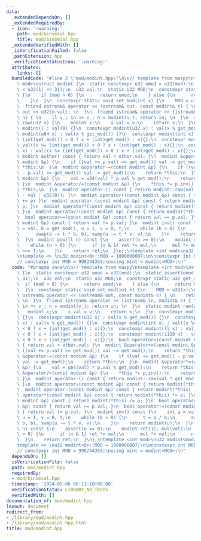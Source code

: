 ```yaml
---
data:
  _extendedDependsOn: []
  _extendedRequiredBy:
  - icon: ':warning:'
    path: mod/binomial.hpp
    title: mod/binomial.hpp
  _extendedVerifiedWith: []
  _isVerificationFailed: false
  _pathExtension: hpp
  _verificationStatusIcon: ':warning:'
  attributes:
    links: []
  bundledCode: "#line 2 \"mod/modint.hpp\"\n\n// template from maspy\ntemplate <int\
    \ mod>\nstruct modint {\n  static constexpr u32 umod = u32(mod);\n  static_assert(umod\
    \ < u32(1) << 31);\n  u32 val;\n  static u32 MOD;\n  constexpr static u32 get_mod()\
    \ {\n    if (mod > 0) {\n      return umod;\n    } else {\n      return MOD;\n\
    \    }\n  }\n  constexpr static void set_mod(int x) {\n    MOD = u32(x);\n  }\n\
    \  friend ostream& operator << (ostream& out, const modint& n) { \n    return\
    \ out << u32(n.val); \n  }\n  friend istream& operator >> (istream& in, modint&\
    \ n) { \n    ll v_; in >> v_; n = modint(v_); return in; \n  }\n  static modint\
    \ raw(u32 v) {\n    modint x;\n    x.val = v;\n    return x;\n  }\n  constexpr\
    \ modint() : val(0) {}\n  constexpr modint(u32 x) : val(x % get_mod()) {}\n  constexpr\
    \ modint(u64 x) : val(x % get_mod()) {}\n  constexpr modint(int x) : val((x %=\
    \ (int)get_mod()) < 0 ? x + (int)get_mod() : x){};\n  constexpr modint(ll x) :\
    \ val((x %= (int)get_mod()) < 0 ? x + (int)get_mod() : x){};\n  constexpr modint(i128\
    \ x) : val((x %= (int)get_mod()) < 0 ? x + (int)get_mod() : x){};\n  bool operator<(const\
    \ modint &other) const { return val < other.val; }\n  modint &operator+=(const\
    \ modint &p) {\n    if ((val += p.val) >= get_mod()) val -= get_mod();\n    return\
    \ *this;\n  }\n  modint &operator-=(const modint &p) {\n    if ((val += get_mod()\
    \ - p.val) >= get_mod()) val -= get_mod();\n    return *this;\n  }\n  modint &operator*=(const\
    \ modint &p) {\n    val = u64(val) * p.val % get_mod();\n    return *this;\n \
    \ }\n  modint &operator/=(const modint &p) {\n    *this *= p.inv();\n    return\
    \ *this;\n  }\n  modint operator-() const { return modint::raw(val ? get_mod()\
    \ - val : u32(0)); }\n  modint operator+(const modint &p) const { return modint(*this)\
    \ += p; }\n  modint operator-(const modint &p) const { return modint(*this) -=\
    \ p; }\n  modint operator*(const modint &p) const { return modint(*this) *= p;\
    \ }\n  modint operator/(const modint &p) const { return modint(*this) /= p; }\n\
    \  bool operator==(const modint &p) const { return val == p.val; }\n  bool operator!=(const\
    \ modint &p) const { return val != p.val; }\n  modint inv() const {\n    int a\
    \ = val, b = get_mod(), u = 1, v = 0, t;\n    while (b > 0) {\n      t = a / b;\n\
    \      swap(a -= t * b, b), swap(u -= t * v, v);\n    }\n    return modint(u);\n\
    \  }\n  modint pow(ll n) const {\n    assert(n >= 0);\n    modint ret(1), mul(val);\n\
    \    while (n > 0) {\n      if (n & 1) ret *= mul;\n      mul *= mul;\n      n\
    \ >>= 1;\n    }\n    return ret;\n  }\n};\ntemplate <int mod>\nu32 modint<mod>::MOD;\n\
    \ntemplate <> \nu32 modint<0>::MOD = 1000000007;\n\nconstexpr int MOD = 1000000007;\n\
    // constexpr int MOD = 998244353;\nusing mint = modint<MOD>;\n"
  code: "#pragma once\n\n// template from maspy\ntemplate <int mod>\nstruct modint\
    \ {\n  static constexpr u32 umod = u32(mod);\n  static_assert(umod < u32(1) <<\
    \ 31);\n  u32 val;\n  static u32 MOD;\n  constexpr static u32 get_mod() {\n  \
    \  if (mod > 0) {\n      return umod;\n    } else {\n      return MOD;\n    }\n\
    \  }\n  constexpr static void set_mod(int x) {\n    MOD = u32(x);\n  }\n  friend\
    \ ostream& operator << (ostream& out, const modint& n) { \n    return out << u32(n.val);\
    \ \n  }\n  friend istream& operator >> (istream& in, modint& n) { \n    ll v_;\
    \ in >> v_; n = modint(v_); return in; \n  }\n  static modint raw(u32 v) {\n \
    \   modint x;\n    x.val = v;\n    return x;\n  }\n  constexpr modint() : val(0)\
    \ {}\n  constexpr modint(u32 x) : val(x % get_mod()) {}\n  constexpr modint(u64\
    \ x) : val(x % get_mod()) {}\n  constexpr modint(int x) : val((x %= (int)get_mod())\
    \ < 0 ? x + (int)get_mod() : x){};\n  constexpr modint(ll x) : val((x %= (int)get_mod())\
    \ < 0 ? x + (int)get_mod() : x){};\n  constexpr modint(i128 x) : val((x %= (int)get_mod())\
    \ < 0 ? x + (int)get_mod() : x){};\n  bool operator<(const modint &other) const\
    \ { return val < other.val; }\n  modint &operator+=(const modint &p) {\n    if\
    \ ((val += p.val) >= get_mod()) val -= get_mod();\n    return *this;\n  }\n  modint\
    \ &operator-=(const modint &p) {\n    if ((val += get_mod() - p.val) >= get_mod())\
    \ val -= get_mod();\n    return *this;\n  }\n  modint &operator*=(const modint\
    \ &p) {\n    val = u64(val) * p.val % get_mod();\n    return *this;\n  }\n  modint\
    \ &operator/=(const modint &p) {\n    *this *= p.inv();\n    return *this;\n \
    \ }\n  modint operator-() const { return modint::raw(val ? get_mod() - val : u32(0));\
    \ }\n  modint operator+(const modint &p) const { return modint(*this) += p; }\n\
    \  modint operator-(const modint &p) const { return modint(*this) -= p; }\n  modint\
    \ operator*(const modint &p) const { return modint(*this) *= p; }\n  modint operator/(const\
    \ modint &p) const { return modint(*this) /= p; }\n  bool operator==(const modint\
    \ &p) const { return val == p.val; }\n  bool operator!=(const modint &p) const\
    \ { return val != p.val; }\n  modint inv() const {\n    int a = val, b = get_mod(),\
    \ u = 1, v = 0, t;\n    while (b > 0) {\n      t = a / b;\n      swap(a -= t *\
    \ b, b), swap(u -= t * v, v);\n    }\n    return modint(u);\n  }\n  modint pow(ll\
    \ n) const {\n    assert(n >= 0);\n    modint ret(1), mul(val);\n    while (n\
    \ > 0) {\n      if (n & 1) ret *= mul;\n      mul *= mul;\n      n >>= 1;\n  \
    \  }\n    return ret;\n  }\n};\ntemplate <int mod>\nu32 modint<mod>::MOD;\n\n\
    template <> \nu32 modint<0>::MOD = 1000000007;\n\nconstexpr int MOD = 1000000007;\n\
    // constexpr int MOD = 998244353;\nusing mint = modint<MOD>;\n"
  dependsOn: []
  isVerificationFile: false
  path: mod/modint.hpp
  requiredBy:
  - mod/binomial.hpp
  timestamp: '2024-05-06 06:11:10+08:00'
  verificationStatus: LIBRARY_NO_TESTS
  verifiedWith: []
documentation_of: mod/modint.hpp
layout: document
redirect_from:
- /library/mod/modint.hpp
- /library/mod/modint.hpp.html
title: mod/modint.hpp
---
```

